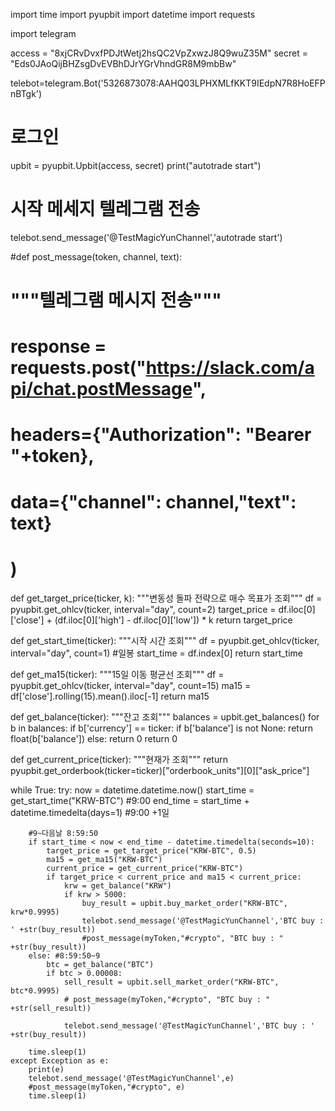import time
import pyupbit
import datetime
import requests

import telegram


access = "8xjCRvDvxfPDJtWetj2hsQC2VpZxwzJ8Q9wuZ35M"
secret = "Eds0JAoQijBHZsgDvEVBhDJrYGrVhndGR8M9mbBw"

telebot=telegram.Bot('5326873078:AAHQ03LPHXMLfKKT9IEdpN7R8HoEFPnBTgk')

# 로그인
upbit = pyupbit.Upbit(access, secret)
print("autotrade start")
# 시작 메세지 텔레그램 전송
telebot.send_message('@TestMagicYunChannel','autotrade start')

#def post_message(token, channel, text):
#    """텔레그램 메시지 전송"""
#    response = requests.post("https://slack.com/api/chat.postMessage",
#        headers={"Authorization": "Bearer "+token},
#        data={"channel": channel,"text": text}
#    )

def get_target_price(ticker, k):
    """변동성 돌파 전략으로 매수 목표가 조회"""
    df = pyupbit.get_ohlcv(ticker, interval="day", count=2)
    target_price = df.iloc[0]['close'] + (df.iloc[0]['high'] - df.iloc[0]['low']) * k
    return target_price

def get_start_time(ticker):
    """시작 시간 조회"""
    df = pyupbit.get_ohlcv(ticker, interval="day", count=1) #일봉
    start_time = df.index[0]
    return start_time

def get_ma15(ticker):
    """15일 이동 평균선 조회"""
    df = pyupbit.get_ohlcv(ticker, interval="day", count=15)
    ma15 = df['close'].rolling(15).mean().iloc[-1]
    return ma15

def get_balance(ticker):
    """잔고 조회"""
    balances = upbit.get_balances()
    for b in balances:
        if b['currency'] == ticker:
            if b['balance'] is not None:
                return float(b['balance'])
            else:
                return 0
    return 0

def get_current_price(ticker):
    """현재가 조회"""
    return pyupbit.get_orderbook(ticker=ticker)["orderbook_units"][0]["ask_price"]



while True:
    try:
        now = datetime.datetime.now()
        start_time = get_start_time("KRW-BTC") #9:00
        end_time = start_time + datetime.timedelta(days=1) #9:00 +1일

        #9~다음날 8:59:50
        if start_time < now < end_time - datetime.timedelta(seconds=10):
            target_price = get_target_price("KRW-BTC", 0.5)
            ma15 = get_ma15("KRW-BTC")
            current_price = get_current_price("KRW-BTC")
            if target_price < current_price and ma15 < current_price:
                krw = get_balance("KRW")
                if krw > 5000:
                    buy_result = upbit.buy_market_order("KRW-BTC", krw*0.9995)
                    telebot.send_message('@TestMagicYunChannel','BTC buy : ' +str(buy_result))
                    #post_message(myToken,"#crypto", "BTC buy : " +str(buy_result))
        else: #8:59:50~9
            btc = get_balance("BTC")
            if btc > 0.00008: 
                sell_result = upbit.sell_market_order("KRW-BTC", btc*0.9995)
                # post_message(myToken,"#crypto", "BTC buy : " +str(sell_result))
                
                telebot.send_message('@TestMagicYunChannel','BTC buy : ' +str(buy_result))

        time.sleep(1)
    except Exception as e:
        print(e)
        telebot.send_message('@TestMagicYunChannel',e)
        #post_message(myToken,"#crypto", e)
        time.sleep(1)
